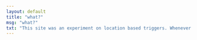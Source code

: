 ```yaml
---
layout: default
title: "what?"
msg: "what?"
txt: "This site was an experiment on location based triggers. Whenever a student needed to know if the Interface Lab was open for consultation she or he just could load this site. It tells you if the lab is open."
---
```

